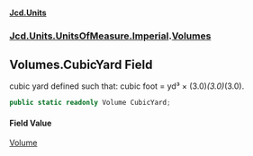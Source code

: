#### [Jcd.Units](index 'index')
### [Jcd.Units.UnitsOfMeasure.Imperial](Jcd.Units.UnitsOfMeasure.Imperial 'Jcd.Units.UnitsOfMeasure.Imperial').[Volumes](Volumes 'Jcd.Units.UnitsOfMeasure.Imperial.Volumes')

## Volumes.CubicYard Field

cubic yard defined such that: cubic foot = yd³ × (3.0)*(3.0)*(3.0).

```csharp
public static readonly Volume CubicYard;
```

#### Field Value
[Volume](Volume 'Jcd.Units.UnitTypes.Volume')